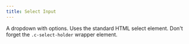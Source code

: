 ```yaml
---
title: Select Input
---
```


A dropdown with options. Uses the standard HTML select element. Don't forget the `.c-select-holder` wrapper element.

